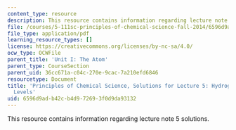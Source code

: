 ```yaml
---
content_type: resource
description: This resource contains information regarding lecture note 5 solutions.
file: /courses/5-111sc-principles-of-chemical-science-fall-2014/6596d9adb42cb4d972693f0d9da93132_MIT5_111F14_Lec05Soln.pdf
file_type: application/pdf
learning_resource_types: []
license: https://creativecommons.org/licenses/by-nc-sa/4.0/
ocw_type: OCWFile
parent_title: 'Unit I: The Atom'
parent_type: CourseSection
parent_uid: 36cc671a-c04c-270e-9cac-7a210efd6846
resourcetype: Document
title: 'Principles of Chemical Science, Solutions for Lecture 5: Hydrogen Atom Energy
  Levels'
uid: 6596d9ad-b42c-b4d9-7269-3f0d9da93132
---
```

This resource contains information regarding lecture note 5 solutions.